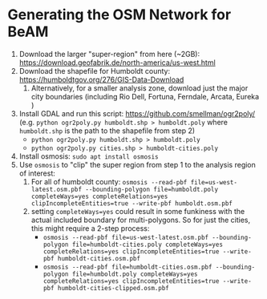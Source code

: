 # Generating the OSM Network for BeAM

1.  Download the larger "super-region" from here (~2GB): https://download.geofabrik.de/north-america/us-west.html
2.  Download the shapefile for Humboldt county: https://humboldtgov.org/276/GIS-Data-Download
    1. Alternatively, for a smaller analysis zone, download just the major city boundaries (including Rio Dell, Fortuna, Ferndale, Arcata, Eureka )
3.  Install GDAL and run this script: https://github.com/smellman/ogr2poly/ (e.g. `python ogr2poly.py humboldt.shp > humboldt.poly` where `humboldt.shp` is the path to the shapefile from step 2)
    - `python ogr2poly.py humboldt.shp > humboldt.poly`
    - `python ogr2poly.py cities.shp > humboldt-cities.poly`
4.  Install osmosis: `sudo apt install osmosis`
5.  Use `osmosis` to "clip" the super region from step 1 to the analysis region of interest: 
    1. For all of humboldt county: `osmosis --read-pbf file=us-west-latest.osm.pbf --bounding-polygon file=humboldt.poly completeWays=yes completeRelations=yes clipIncompleteEntities=true --write-pbf humboldt.osm.pbf`
    1. setting `completeWays=yes` could result in some funkiness with the actual included boundary for multi-polygons. So for just the cities, this might require a 2-step process:
        - `osmosis --read-pbf file=us-west-latest.osm.pbf --bounding-polygon file=humboldt-cities.poly completeWays=yes completeRelations=yes clipIncompleteEntities=true --write-pbf humboldt-cities.osm.pbf`
        - `osmosis --read-pbf file=humboldt-cities.osm.pbf --bounding-polygon file=humboldt.poly completeWays=yes completeRelations=yes clipIncompleteEntities=true --write-pbf humboldt-cities-clipped.osm.pbf`
